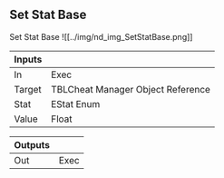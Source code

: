 ## Set Stat Base
Set Stat Base
![[../img/nd_img_SetStatBase.png]]

|Inputs||
|--|--|
| In | Exec |
| Target | TBLCheat Manager Object Reference |
| Stat | EStat Enum |
| Value | Float |

|Outputs||
|--|--|
| Out | Exec |
